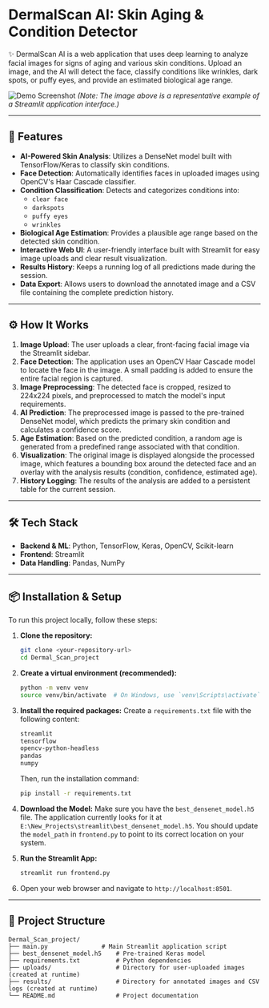 # DermalScan AI: Skin Aging & Condition Detector

✨ DermalScan AI is a web application that uses deep learning to analyze facial images for signs of aging and various skin conditions. Upload an image, and the AI will detect the face, classify conditions like wrinkles, dark spots, or puffy eyes, and provide an estimated biological age range.

![Demo Screenshot](https://user-images.githubusercontent.com/86633388/194758512-b869d387-2646-4467-8b2e-6f7f3a8b8328.png) 
*(Note: The image above is a representative example of a Streamlit application interface.)*

---

## 🚀 Features

- **AI-Powered Skin Analysis**: Utilizes a DenseNet model built with TensorFlow/Keras to classify skin conditions.
- **Face Detection**: Automatically identifies faces in uploaded images using OpenCV's Haar Cascade classifier.
- **Condition Classification**: Detects and categorizes conditions into:
  - `clear face`
  - `darkspots`
  - `puffy eyes`
  - `wrinkles`
- **Biological Age Estimation**: Provides a plausible age range based on the detected skin condition.
- **Interactive Web UI**: A user-friendly interface built with Streamlit for easy image uploads and clear result visualization.
- **Results History**: Keeps a running log of all predictions made during the session.
- **Data Export**: Allows users to download the annotated image and a CSV file containing the complete prediction history.

---

## ⚙️ How It Works

1.  **Image Upload**: The user uploads a clear, front-facing facial image via the Streamlit sidebar.
2.  **Face Detection**: The application uses an OpenCV Haar Cascade model to locate the face in the image. A small padding is added to ensure the entire facial region is captured.
3.  **Image Preprocessing**: The detected face is cropped, resized to 224x224 pixels, and preprocessed to match the model's input requirements.
4.  **AI Prediction**: The preprocessed image is passed to the pre-trained DenseNet model, which predicts the primary skin condition and calculates a confidence score.
5.  **Age Estimation**: Based on the predicted condition, a random age is generated from a predefined range associated with that condition.
6.  **Visualization**: The original image is displayed alongside the processed image, which features a bounding box around the detected face and an overlay with the analysis results (condition, confidence, estimated age).
7.  **History Logging**: The results of the analysis are added to a persistent table for the current session.

---

## 🛠️ Tech Stack

- **Backend & ML**: Python, TensorFlow, Keras, OpenCV, Scikit-learn
- **Frontend**: Streamlit
- **Data Handling**: Pandas, NumPy

---

## 📦 Installation & Setup

To run this project locally, follow these steps:

1.  **Clone the repository:**
    ```bash
    git clone <your-repository-url>
    cd Dermal_Scan_project
    ```

2.  **Create a virtual environment (recommended):**
    ```bash
    python -m venv venv
    source venv/bin/activate  # On Windows, use `venv\Scripts\activate`
    ```

3.  **Install the required packages:**
    Create a `requirements.txt` file with the following content:
    ```txt
    streamlit
    tensorflow
    opencv-python-headless
    pandas
    numpy
    ```
    Then, run the installation command:
    ```bash
    pip install -r requirements.txt
    ```

4.  **Download the Model:**
    Make sure you have the `best_densenet_model.h5` file. The application currently looks for it at `E:\New_Projects\streamlit\best_densenet_model.h5`. You should update the `model_path` in `frontend.py` to point to its correct location on your system.

5.  **Run the Streamlit App:**
    ```bash
    streamlit run frontend.py
    ```

6.  Open your web browser and navigate to `http://localhost:8501`.

---

## 📂 Project Structure

```
Dermal_Scan_project/
├── main.py               # Main Streamlit application script
├── best_densenet_model.h5    # Pre-trained Keras model
├── requirements.txt          # Python dependencies
├── uploads/                  # Directory for user-uploaded images (created at runtime)
├── results/                  # Directory for annotated images and CSV logs (created at runtime)
└── README.md                 # Project documentation
```